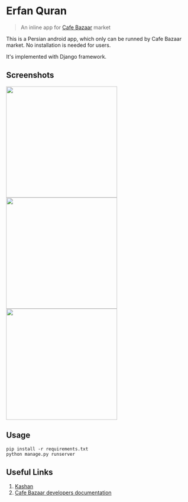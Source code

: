 # Erfan Quran
> An inline app for [Cafe Bazaar](http://cafebazaar.ir) market

This is a Persian android app, which only can be runned by Cafe Bazaar market. No installation is needed for users.

It's implemented with Django framework.

## Screenshots
<img src="https://user-images.githubusercontent.com/7780269/46573691-c95e7e00-c9a5-11e8-91af-6e802e396268.jpg" width="300">
<img src="https://user-images.githubusercontent.com/7780269/46573690-c6638d80-c9a5-11e8-8f77-938989217150.jpg" width="300">
<img src="https://user-images.githubusercontent.com/7780269/46573694-ce233200-c9a5-11e8-9eb1-344a624be6a2.jpg" width="300">

## Usage
```
pip install -r requirements.txt
python manage.py runserver
```

## Useful Links
1. [Kashan](http://kashan.cafebazaar.ir/)
2. [Cafe Bazaar developers documentation](http://developers.cafebazaar.ir/fa/inline-apps/)
